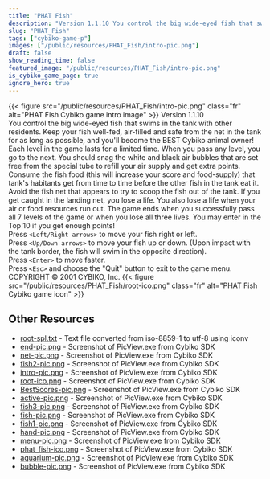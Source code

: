 ```yaml
---
title: "PHAT Fish"
description: "Version 1.1.10 You control the big wide-eyed fish that swims in the tank with other residents. Keep your fish well-fed, air-filled and safe from the net in the tank for as long as possible, and you'll become the BEST Cybiko animal owner! Each level in the game lasts for a limite..."
slug: "PHAT_Fish"
tags: ["cybiko-game-p"]
images: ["/public/resources/PHAT_Fish/intro-pic.png"]
draft: false
show_reading_time: false
featured_image: "/public/resources/PHAT_Fish/intro-pic.png"
is_cybiko_game_page: true
ignore_hero: true
---
```

{{< figure src="/public/resources/PHAT_Fish/intro-pic.png" class="fr" alt="PHAT Fish Cybiko game intro image" >}}
Version 1.1.10 \
You control the big wide-eyed fish that swims in the tank with other residents. Keep your fish well-fed, air-filled and safe from the net in the tank for as long as possible, and you'll become the BEST Cybiko animal owner! Each level in the game lasts for a limited time. When you pass any level, you go to the next. You should snag the white and black air bubbles that are set free from the special tube to refill your air supply and get extra points. Consume the fish food (this will increase your score and food-supply) that tank's habitants get from time to time before the other fish in the tank eat it. Avoid the fish net that appears to try to scoop the fish out of the tank. If you get caught in the landing net, you lose a life. You also lose a life when your air or food resources run out. The game ends when you successfully pass all 7 levels of the game or when you lose all three lives. You may enter in the Top 10 if you get enough points! \
Press `<Left/Right arrows>`  to move your fish right or left. \
Press `<Up/Down arrows>`  to move your fish up or down. (Upon impact with the tank border, the fish will swim in the opposite direction). \
Press `<Enter>`  to move faster. \
Press `<Esc>`  and choose the "Quit" button to exit to the game menu. \
COPYRIGHT © 2001 CYBIKO, Inc. {{< figure src="/public/resources/PHAT_Fish/root-ico.png" class="fr" alt="PHAT Fish Cybiko game icon" >}}

## Other Resources
* [root-spl.txt](/public/resources/PHAT_Fish/root-spl.txt) - Text file converted from iso-8859-1 to utf-8 using iconv
* [end-pic.png](/public/resources/PHAT_Fish/end-pic.png) - Screenshot of PicView.exe from Cybiko SDK
* [net-pic.png](/public/resources/PHAT_Fish/net-pic.png) - Screenshot of PicView.exe from Cybiko SDK
* [fish2-pic.png](/public/resources/PHAT_Fish/fish2-pic.png) - Screenshot of PicView.exe from Cybiko SDK
* [intro-pic.png](/public/resources/PHAT_Fish/intro-pic.png) - Screenshot of PicView.exe from Cybiko SDK
* [root-ico.png](/public/resources/PHAT_Fish/root-ico.png) - Screenshot of PicView.exe from Cybiko SDK
* [BestScores-pic.png](/public/resources/PHAT_Fish/BestScores-pic.png) - Screenshot of PicView.exe from Cybiko SDK
* [active-pic.png](/public/resources/PHAT_Fish/active-pic.png) - Screenshot of PicView.exe from Cybiko SDK
* [fish3-pic.png](/public/resources/PHAT_Fish/fish3-pic.png) - Screenshot of PicView.exe from Cybiko SDK
* [fish-pic.png](/public/resources/PHAT_Fish/fish-pic.png) - Screenshot of PicView.exe from Cybiko SDK
* [fish1-pic.png](/public/resources/PHAT_Fish/fish1-pic.png) - Screenshot of PicView.exe from Cybiko SDK
* [hand-pic.png](/public/resources/PHAT_Fish/hand-pic.png) - Screenshot of PicView.exe from Cybiko SDK
* [menu-pic.png](/public/resources/PHAT_Fish/menu-pic.png) - Screenshot of PicView.exe from Cybiko SDK
* [phat_fish-ico.png](/public/resources/PHAT_Fish/phat_fish-ico.png) - Screenshot of PicView.exe from Cybiko SDK
* [aquarium-pic.png](/public/resources/PHAT_Fish/aquarium-pic.png) - Screenshot of PicView.exe from Cybiko SDK
* [bubble-pic.png](/public/resources/PHAT_Fish/bubble-pic.png) - Screenshot of PicView.exe from Cybiko SDK
